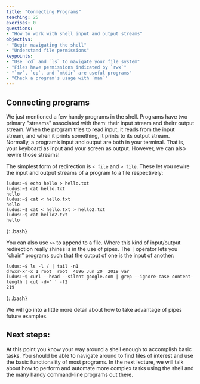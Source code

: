```yaml
---
title: "Connecting Programs"
teaching: 25
exerises: 0
questions: 
- "How to work with shell input and output streams"
objectivs:
- "Begin navigating the shell"
- "Understand file permissions" 
keypoints:
- "Use `cd` and `ls` to navigate your file system"
- "Files have permissions indicated by `rwx`"
- "`mv`, `cp`, and `mkdir` are useful programs"
- "Check a program's usage with `man`"
---
```


## Connecting programs

We just mentioned a few handy programs in the shell. Programs have two primary "streams" associated with them: their input stream and theirr output stream. When the program tries to read input, it reads from the input stream, and when it prints something, it prints to its output stream. Normally, a program’s input and output are both in your terminal. That is, your keyboard as input and your screen as output. However, we can also rewire those streams!

The simplest form of redirection is `< file` and `> file`. These let you rewire the input and output streams of a program to a file respectively:
~~~
ludus:~$ echo hello > hello.txt
ludus:~$ cat hello.txt
hello
ludus:~$ cat < hello.txt
hello
ludus:~$ cat < hello.txt > hello2.txt
ludus:~$ cat hello2.txt
hello
~~~
{: .bash}

You can also use `>>` to append to a file. Where this kind of input/output redirection really shines is in the use of pipes. The `|` operator lets you “chain” programs such that the output of one is the input of another:
~~~
ludus:~$ ls -l / | tail -n1
drwxr-xr-x 1 root  root  4096 Jun 20  2019 var
ludus:~$ curl --head --silent google.com | grep --ignore-case content-length | cut -d=' ' -f2
219
~~~
{: .bash}

We will go into a little more detail about how to take advantage of pipes future examples.

## Next steps:
At this point you know your way around a shell enough to accomplish basic tasks. You should be able to navigate around to find files of interest and use the basic functionality of most programs. In the next lecture, we will talk about how to perform and automate more complex tasks using the shell and the many handy command-line programs out there.